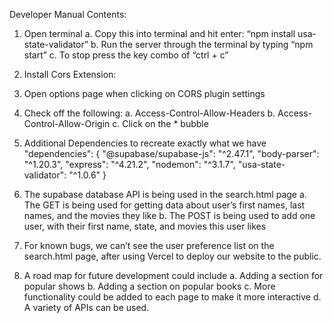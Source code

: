 Developer Manual Contents:

1. Open terminal
    a. Copy this into terminal and hit enter: “npm install usa-state-validator”
    b. Run the server through the terminal by typing “npm start”
    c. To stop press the key combo of “ctrl + c”

2. Install Cors Extension: 
3. Open options page when clicking on CORS plugin settings
4. Check off the following:
    a. Access-Control-Allow-Headers
    b. Access-Control-Allow-Origin
	c. Click on the * bubble

5. Additional Dependencies to recreate exactly what we have
    "dependencies": {
    "@supabase/supabase-js": "^2.47.1",
    "body-parser": "^1.20.3",
    "express": "^4.21.2",
    "nodemon": "^3.1.7",
    "usa-state-validator": "^1.0.6"
}

6. The supabase database API is being used in the search.html page
    a. The GET is being used for getting data about user’s first names, last names, and the movies they like
    b. The POST is being used to add one user, with their first name, state, and movies this user likes

7. For known bugs, we can’t see the user preference list on the search.html page, after using Vercel to deploy our website to the public. 

8. A road map for future development could include 
    a. Adding a section for popular shows
    b. Adding a section on popular books
    c. More functionality could be added to each page to make it more interactive
    d. A variety of APIs can be used.
